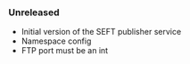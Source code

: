 ### Unreleased
  - Initial version of the SEFT publisher service
  - Namespace config
  - FTP port must be an int
